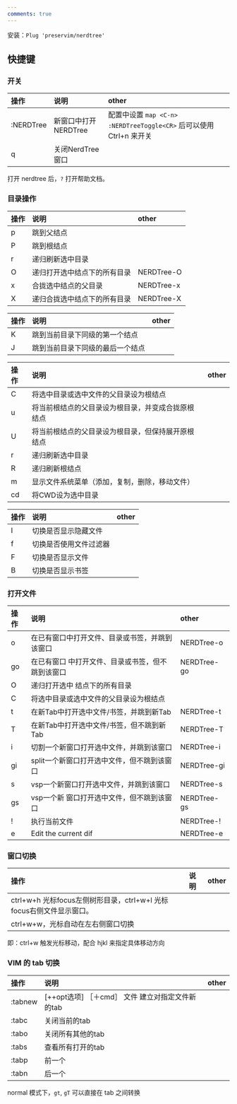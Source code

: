 ```yaml
---
comments: true
---
```


安装：`Plug 'preservim/nerdtree'`


## 快捷键

### 开关

| 操作      | 说明                 | other |
| :-------- | :------------------- | :---- |
| :NERDTree | 新窗口中打开NERDTree | 配置中设置 `map <C-n> :NERDTreeToggle<CR>` 后可以使用 Ctrl+n 来开关     |
| q         | 关闭NerdTree窗口     |       |

打开 nerdtree 后，`?` 打开帮助文档。


### 目录操作

| 操作 | 说明                         | other      |
| :--- | :--------------------------- | :--------- |
| p    | 跳到父结点                   |            |
| P    | 跳到根结点                   |            |
| r    | 递归刷新选中目录             |            |
| O    | 递归打开选中结点下的所有目录 | NERDTree-O |
| x    | 合拢选中结点的父目录         | NERDTree-x |
| X    | 递归合拢选中结点下的所有目录 | NERDTree-X |

| 操作 | 说明                             | other |
| :--- | :------------------------------- | :---- |
| K    | 跳到当前目录下同级的第一个结点   |       |
| J    | 跳到当前目录下同级的最后一个结点 |       |

| 操作 | 说明                                               | other |
| :--- | :------------------------------------------------- | :---- |
| C    | 将选中目录或选中文件的父目录设为根结点             |       |
| u    | 将当前根结点的父目录设为根目录，并变成合拢原根结点 |       |
| U    | 将当前根结点的父目录设为根目录，但保持展开原根结点 |       |
| r    | 递归刷新选中目录                                   |       |
| R    | 递归刷新根结点                                     |       |
| m    | 显示文件系统菜单（添加，复制，删除，移动文件）     |       |
| cd   | 将CWD设为选中目录                                  |       |

| 操作 | 说明                   | other |
| :--- | :--------------------- | :---- |
| I    | 切换是否显示隐藏文件   |       |
| f    | 切换是否使用文件过滤器 |       |
| F    | 切换是否显示文件       |       |
| B    | 切换是否显示书签       |       |

### 打开文件

| 操作 | 说明                                              | other       |
| :--- | :------------------------------------------------ | :---------- |
| o    | 在已有窗口中打开文件、目录或书签，并跳到该窗口    | NERDTree-o  |
| go   | 在已有窗口 中打开文件、目录或书签，但不跳到该窗口 | NERDTree-go |
| O    | 递归打开选中 结点下的所有目录                     |             |
| C    | 将选中目录或选中文件的父目录设为根结点            |             |
| t    | 在新Tab中打开选中文件/书签，并跳到新Tab           | NERDTree-t  |
| T    | 在新Tab中打开选中文件/书签，但不跳到新Tab         | NERDTree-T  |
| i    | 切割一个新窗口打开选中文件，并跳到该窗口          | NERDTree-i  |
| gi   | split一个新窗口打开选中文件，但不跳到该窗口       | NERDTree-gi |
| s    | vsp一个新窗口打开选中文件，并跳到该窗口           | NERDTree-s  |
| gs   | vsp一个新 窗口打开选中文件，但不跳到该窗口        | NERDTree-gs |
| !    | 执行当前文件                                      | NERDTree-!  |
| e    | Edit the current dif                              | NERDTree-e  |


### 窗口切换

| 操作                                                                | 说明 | other |
| :------------------------------------------------------------------ | :--- | :---- |
| ctrl+w+h 光标focus左侧树形目录，ctrl+w+l 光标focus右侧文件显示窗口。 |      |       |
| ctrl+w+w，光标自动在左右侧窗口切换                                  |      |       |

即：ctrl+w 触发光标移动，配合 hjkl 来指定具体移动方向

### VIM 的 tab 切换

| 操作    | 说明                                             | other |
| :------ | :----------------------------------------------- | :---- |
| :tabnew | [++opt选项] ［＋cmd］ 文件 建立对指定文件新的tab |       |
| :tabc   | 关闭当前的tab                                    |       |
| :tabo   | 关闭所有其他的tab                                |       |
| :tabs   | 查看所有打开的tab                                |       |
| :tabp   | 前一个                                           |       |
| :tabn   | 后一个                                           |       |

normal 模式下，`gt`, `gT` 可以直接在 tab 之间转换

